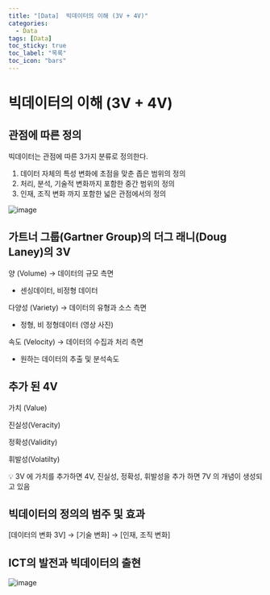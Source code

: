 ```yaml
---
title: "[Data]  빅데이터의 이해 (3V + 4V)"
categories:
  - Data
tags: [Data]
toc_sticky: true
toc_label: "목록"
toc_icon: "bars"
---
```


# 빅데이터의 이해 (3V + 4V)

## 관점에 따른 정의

빅데이터는 관점에 따른 3가지 분류로 정의한다.

1. 데이터 자체의 특성 변화에 초점을 맞춘 좁은 범위의 정의
2. 처리, 분석, 기술적 변화까지 포함한 중간 범위의 정의
3. 인재, 조직 변화 까지 포함한 넓은 관점에서의 정의

![image](https://github.com/solfany/solfany.github.io/assets/123814718/16a112c0-1d0a-49ac-91c7-e2a384892f13)

## 가트너 그룹(Gartner Group)의 더그 래니(Doug Laney)의 3V

양 (Volume) → 데이터의 규모 측면

- 센싱데이터, 비정형 데이터

다양성 (Variety) → 데이터의 유형과 소스 측면

- 정형, 비 정형데이터 (영상 사진)

속도 (Velocity) → 데이터의 수집과 처리 측면

- 원하는 데이터의 추출 및 분석속도

## 추가 된 4V

가치 (Value)

진실성(Veracity)

정확성(Validity)

휘발성(Volatilty)

<aside>
💡 3V 에 가치를 추가하면 4V, 진실성, 정확성, 휘발성을 추가 하면 7V 의 개념이 생성되고 있음

</aside>

## 빅데이터의 정의의 범주 및 효과

[데이터의 변화 3V] → [기술 변화] → [인재, 조직 변화]

## ICT의 발전과 빅데이터의 출현

![image](https://github.com/solfany/solfany.github.io/assets/123814718/9f13a6c9-28f9-4114-8507-723cf0a4180c)
